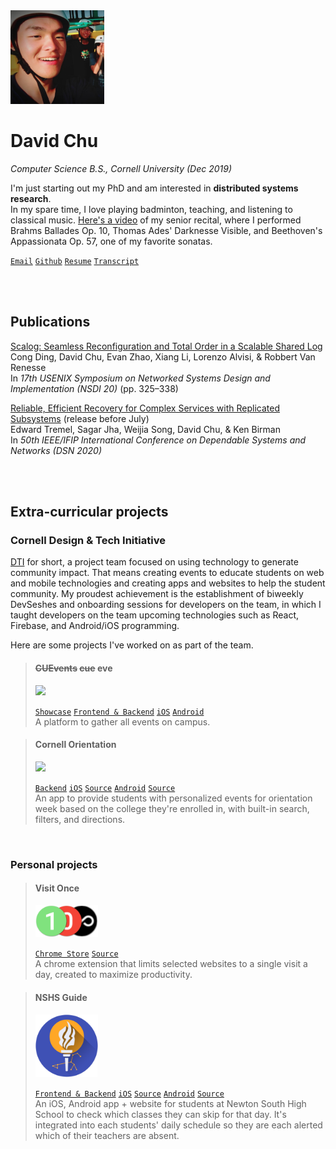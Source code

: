 <img src="me.jpg" width="150px" height="150px" /> 

# David Chu 
*Computer Science B.S., Cornell University (Dec 2019)*

I'm just starting out my PhD and am interested in **distributed systems research**.  
In my spare time, I love playing badminton, teaching, and listening to classical music.
<a href="https://youtu.be/kvjLjtEr0AQ">Here's a video</a> of my senior recital, where I performed Brahms Ballades Op. 10, Thomas Ades' Darknesse Visible, and Beethoven's Appassionata Op. 57, one of my favorite sonatas.

[```Email```](mailto:dc788@cornell.edu) [```Github```](https://github.com/davidchuyaya) [```Resume```](https://docs.google.com/document/d/1oZ8qqCvXfJUhQ5LPVVmh1qrv9hrbS2k187Py75Q-zuA/edit?usp=sharing) [```Transcript```](https://docs.google.com/viewer?url=https://raw.githubusercontent.com/davidchuyaya/portfolio/master/2020.1.30%20Transcript.pdf)

<br>
<br>

## Publications
<a href="https://www.usenix.org/conference/nsdi20/presentation/ding">Scalog: Seamless Reconfiguration and Total Order in a Scalable Shared Log</a>  
Cong Ding, David Chu, Evan Zhao, Xiang Li, Lorenzo Alvisi, & Robbert Van Renesse  
In *17th USENIX Symposium on Networked Systems Design and Implementation (NSDI 20)* (pp. 325–338)

<a href="#">Reliable, Efficient Recovery for Complex Services with Replicated Subsystems</a> (release before July)  
Edward Tremel, Sagar Jha, Weijia Song, David Chu, & Ken Birman  
In *50th IEEE/IFIP International Conference on Dependable Systems and Networks (DSN 2020)*

<br>
<br>

## Extra-curricular projects
### Cornell Design & Tech Initiative
[DTI](https://www.cornelldti.org/) for short, a project team focused on using technology to generate community impact. That means creating events to educate students on web and mobile technologies and creating apps and websites to help the student community.
My proudest achievement is the establishment of biweekly DevSeshes and onboarding sessions for developers on the team, in which I taught developers on the team upcoming technologies such as React, Firebase, and Android/iOS programming.

Here are some projects I've worked on as part of the team.

> #### ~~CUEvents~~ ~~cue~~ eve
> <a href="https://www.cuevents.org/"><img src="https://github.com/cornell-dti/events-manager-android/blob/master/web_hi_res_512.png?raw=true" width="100px" /></a>
> 
> [```Showcase```](https://www.cornelldti.org/projects/events) [```Frontend & Backend```](https://github.com/cornell-dti/events-backend-2.0) [```iOS```](https://github.com/cornell-dti/events-manager-ios) [```Android```](https://github.com/cornell-dti/events-manager-android)  
> A platform to gather all events on campus.

> #### Cornell Orientation
> <img src="https://github.com/cornell-dti/o-week-android/blob/master/O-week/app/src/main/ic_launcher-web.png?raw=true" width="100px" />
> 
> [```Backend```](https://github.com/cornell-dti/o-week-backend) [```iOS```](https://itunes.apple.com/us/app/cu-orientation/id1244530142?mt=8) [```Source```](https://github.com/cornell-dti/o-week-ios) [```Android```](https://github.com/cornell-dti/cu-days-android) [```Source```](https://github.com/cornell-dti/o-week-android)  
> An app to provide students with personalized events for orientation week based on the college they're enrolled in, with built-in search, filters, and directions.

<br>

### Personal projects
> #### Visit Once
> <img src="https://github.com/davidchuyaya/VisitOnce/raw/master/Resources/logo.png" width="100px" />
>
> [```Chrome Store```](https://chrome.google.com/webstore/detail/once/koibjjcabhgmipfagkmaccgjkcokolbn) [```Source```](https://github.com/davidchuyaya/VisitOnce)  
> A chrome extension that limits selected websites to a single visit a day, created to maximize productivity.

> #### NSHS Guide
> <img src="https://github.com/NSHS-App-Design-Team/NSHS-Guide-Android/blob/master/resources/App%20Icon.png?raw=true" width="100px" />
>
> [```Frontend & Backend```](https://github.com/NSHS-App-Design-Team/NSHS-Guide-Website) [```iOS```](http://itunes.apple.com/us/app/nshs-guide/id998228606?ls=1&mt=8) [```Source```](https://github.com/NSHS-App-Design-Team/NSHS-Guide-iOS) [```Android```](https://play.google.com/store/apps/details?id=com.nshsappdesignteam.nshsguide) [```Source```](https://github.com/NSHS-App-Design-Team/NSHS-Guide-Android)  
> An iOS, Android app + website for students at Newton South High School to check which classes they can skip for that day. It's integrated into each students' daily schedule so they are each alerted which of their teachers are absent.
